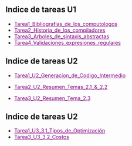 ## Indice de tareas U1

- <a href="https://github.com/Alex-pozos/Tareas/blob/main/Tarea1/README.md" Style="color:purple">Tarea1_Bibliografias_de_los_computologos</a>
- <a href="https://github.com/Alex-pozos/Tareas/blob/main/Tarea2/README.md" Style="color:purple">Tarea2_Historia_de_los_compiladores</a>
- <a href="https://github.com/Alex-pozos/Tareas/blob/main/Tarea3/README.md" Style="color:purple">Tarea3_Arboles_de_sintaxis_abstractas</a>
- <a href="https://github.com/Alex-pozos/Tareas/blob/main/Tarea4/README.md" Style="color:purple">Tarea4_Validaciones_expresiones_regulares</a>

## Indice de tareas U2

- <a href="https://github.com/Alex-pozos/Tareas/blob/main/Tarea1U2/README.md" Style="color:purple">Tarea1_U2_Generacion_de_Codigo_Intermedio</a>
- <a href="https://github.com/Alex-pozos/Tareas/blob/main/Tarea2U2/README.md" Style="color:purple">Tarea2_U2_Resumen_Temas_2.1_&_2.2</a>

- <a href="https://github.com/Alex-pozos/Tareas/blob/main/Tarea3U2/README.md" Style="color:purple">Tarea3_U2_Resumen_Tema_2.3</a>

## Indice de tareas U2

- <a href="https://github.com/Alex-pozos/Tareas/blob/main/Tarea1U3/README.md" Style="color:purple">Tarea1_U3_3.1_Tipos_de_Optimización</a>
- <a href="https://github.com/Alex-pozos/Tareas/blob/main/Tarea2U3/README.md" Style="color:purple">Tarea3_U3_3.2_Costos</a>